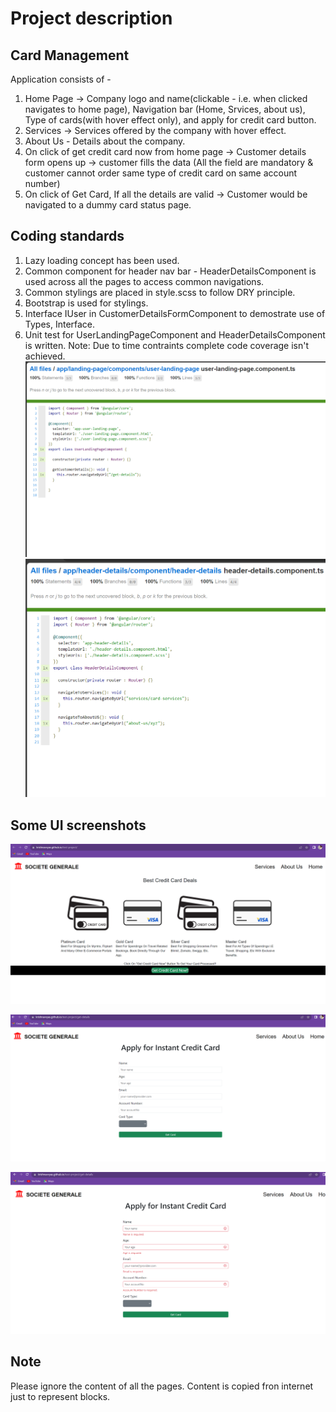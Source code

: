 # Project description

## Card Management

Application consists of - 

1. Home Page -> Company logo and name(clickable - i.e. when clicked navigates to home page), Navigation bar (Home, Srvices, about us), Type of cards(with hover effect only), and apply for credit card button.
2. Services -> Services offered by the company with hover effect.
3. About Us - Details about the company.
4. On click of get credit card now from home page -> Customer details form opens up -> customer fills the data (All the field are mandatory & customer cannot order same type of credit card on same account number)
5. On click of Get Card, If all the details are valid -> Customer would be navigated to a dummy card status page.

## Coding standards
1. Lazy loading concept has been used.
2. Common component for header nav bar - HeaderDetailsComponent is used across all the pages to access common navigations.
3. Common stylings are placed in style.scss to follow DRY principle.
4. Bootstrap is used for stylings.
5. Interface IUser in CustomerDetailsFormComponent to demostrate use of Types, Interface.
6. Unit test for UserLandingPageComponent and HeaderDetailsComponent is written. Note: Due to time contraints complete code coverage isn't achieved.
![Alt text](image.png)
![Alt text](image-1.png)

## Some UI screenshots

![Alt text](image-2.png)

![Alt text](image-3.png)

![Alt text](image-4.png)

## Note

Please ignore the content of all the pages. Content is copied fron internet just to represent blocks.
